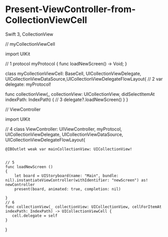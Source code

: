 # Present-ViewController-from-CollectionViewCell
Swift 3, CollectionView


// myCollectionViewCell

import UIKit

// 1
protocol myProtocol {
    func loadNewScreen() -> Void;
}

class myCollectionViewCell: BaseCell, UICollectionViewDelegate, UICollectionViewDataSource,UICollectionViewDelegateFlowLayout{
 // 2
   var delegate: myProtocol!

   func collectionView(_ collectionView: UICollectionView, didSelectItemAt indexPath: IndexPath) {
// 3
      delegate?.loadNewScreen()
   }
}


// ViewController

import UIKit

// 4
class ViewController: UIViewController, myProtocol, UICollectionViewDelegate, UICollectionViewDataSource, UICollectionViewDelegateFlowLayout{
    
    @IBOutlet weak var mainCollectionView: UICollectionView!
    
    
    // 5
    func loadNewScreen ()
    {
        let board = UIStoryboard(name: "Main", bundle: nil).instantiateViewController(withIdentifier: "newScreen") as! newController
        present(board, animated: true, completion: nil)
        
    }
    // 6
    func collectionView(_ collectionView: UICollectionView, cellForItemAt indexPath: IndexPath) -> UICollectionViewCell {
       cell.delegate = self
    }
    
 }
